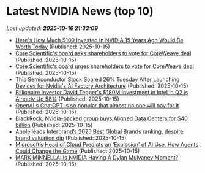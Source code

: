 # Latest NVIDIA News (top 10)
_Last updated: **2025-10-16 21:33:09**_

- [Here's How Much $100 Invested In NVIDIA 15 Years Ago Would Be Worth Today](https://biztoc.com/x/5faff43cc3c88b3f) (Published: 2025-10-15)
- [Core Scientific's board asks shareholders to vote for CoreWeave deal](https://www.channelnewsasia.com/business/core-scientifics-board-asks-shareholders-vote-coreweave-deal-5405151) (Published: 2025-10-15)
- [Core Scientific's board urges shareholders to vote for CoreWeave deal](https://finance.yahoo.com/news/core-scientifics-board-urges-shareholders-210925163.html) (Published: 2025-10-15)
- [This Semiconductor Stock Soared 26% Tuesday After Launching Devices for Nvidia's AI Factory Architecture](https://www.ibtimes.com/this-semiconductor-stock-soared-26-tuesday-after-launching-devices-nvidias-ai-factory-3787212) (Published: 2025-10-15)
- [Billionaire Investor David Tepper's $180M Investment in Intel in Q2 is Already Up 58%](https://www.ibtimes.com/billionaire-investor-david-teppers-180m-investment-intel-q2-already-58-3787213) (Published: 2025-10-15)
- [OpenAI's ChatGPT is so popular that almost no one will pay for it](https://www.theregister.com/2025/10/15/openais_chatgpt_popular_few_pay/) (Published: 2025-10-15)
- [BlackRock, Nvidia-backed group buys Aligned Data Centers for $40 billion](https://biztoc.com/x/171870ee3259fc4c) (Published: 2025-10-15)
- [Apple leads Interbrand’s 2025 Best Global Brands ranking, despite brand valuation dip](https://9to5mac.com/2025/10/15/interbrand-best-global-brands-2025/) (Published: 2025-10-15)
- [Microsoft’s Head of Cloud Predicts an ‘Explosion’ of AI Use. How Agents Could Change the Game](https://biztoc.com/x/a02a53d326b07622) (Published: 2025-10-15)
- [MARK MINNELLA: Is NVIDIA Having A Dylan Mulvaney Moment?](https://dailycaller.com/2025/10/15/opinion-is-nvidia-having-a-dylan-mulvaney-moment-mark-minnella/) (Published: 2025-10-15)
